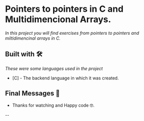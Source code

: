 # Pointers to pointers in C and Multidimencional Arrays. 

_In this project you will find exercises from pointers to pointers and miltidimencinal arrays in C._

## Built with 🛠️

_These were some languages used in the project_

* [C] - The backend language in which it was created.

## Final Messages 🎁

* Thanks for watching and Happy code 🤓.

--